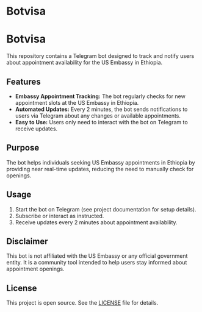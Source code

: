 # Botvisa
# Botvisa

This repository contains a Telegram bot designed to track and notify users about appointment availability for the US Embassy in Ethiopia.

## Features

- **Embassy Appointment Tracking:** The bot regularly checks for new appointment slots at the US Embassy in Ethiopia.
- **Automated Updates:** Every 2 minutes, the bot sends notifications to users via Telegram about any changes or available appointments.
- **Easy to Use:** Users only need to interact with the bot on Telegram to receive updates.

## Purpose

The bot helps individuals seeking US Embassy appointments in Ethiopia by providing near real-time updates, reducing the need to manually check for openings.

## Usage

1. Start the bot on Telegram (see project documentation for setup details).
2. Subscribe or interact as instructed.
3. Receive updates every 2 minutes about appointment availability.

## Disclaimer

This bot is not affiliated with the US Embassy or any official government entity. It is a community tool intended to help users stay informed about appointment openings.

## License

This project is open source. See the [LICENSE](LICENSE) file for details.
